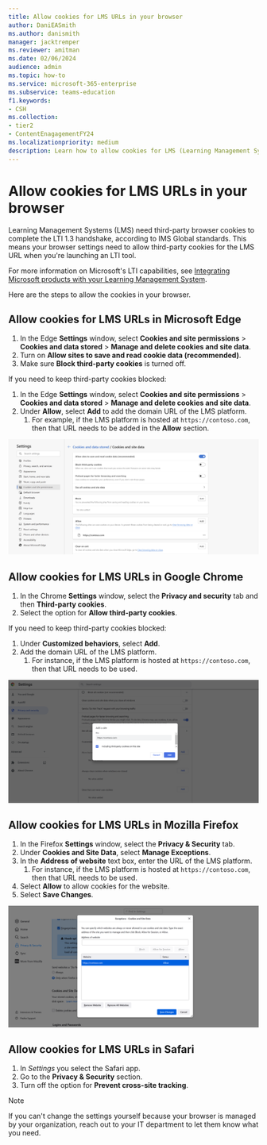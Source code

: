 ```yaml
---
title: Allow cookies for LMS URLs in your browser
author: DaniEASmith
ms.author: danismith
manager: jacktremper
ms.reviewer: amitman 
ms.date: 02/06/2024
audience: admin
ms.topic: how-to
ms.service: microsoft-365-enterprise
ms.subservice: teams-education
f1.keywords:
- CSH
ms.collection: 
- tier2
- ContentEnagagementFY24
ms.localizationpriority: medium
description: Learn how to allow cookies for LMS (Learning Management System) URLs in Edge, Chrome, and Firefox, and Safari browsers.
---
```


# Allow cookies for LMS URLs in your browser

Learning Management Systems (LMS) need third-party browser cookies to complete the LTI 1.3 handshake, according to IMS Global standards. This means your browser settings need to allow third-party cookies for the LMS URL when you're launching an LTI tool.

For more information on Microsoft's LTI capabilities, see [Integrating Microsoft products with your Learning Management System](index.md).

Here are the steps to allow the cookies in your browser.

## Allow cookies for LMS URLs in Microsoft Edge

1. In the Edge **Settings** window, select **Cookies and site permissions** > **Cookies and data stored** > **Manage and delete cookies and site data**.
1. Turn on **Allow sites to save and read cookie data (recommended)**.
1. Make sure **Block third-party cookies** is turned off.

If you need to keep third-party cookies blocked:

1. In the Edge **Settings** window, select **Cookies and site permissions** > **Cookies and data stored** > **Manage and delete cookies and site data**.
1. Under **Allow**, select **Add** to add the domain URL of the LMS platform.
   1. For example, if the LMS platform is hosted at `https://contoso.com`, then that URL needs to be added in the **Allow** section.

![Screenshot of Microsoft Edge cookie settings page](media/edge-cookies.png)

## Allow cookies for LMS URLs in Google Chrome

1. In the Chrome **Settings** window, select the **Privacy and security** tab and then **Third-party cookies**.
1. Select the option for **Allow third-party cookies**.

If you need to keep third-party cookies blocked:

1. Under **Customized behaviors**, select **Add**.
1. Add the domain URL of the LMS platform.
   1. For instance, if the LMS platform is hosted at `https://contoso.com`, then that URL needs to be used.

![Screenshot of Google Chrome cookie settings page](media/chrome-cookies.png)

## Allow cookies for LMS URLs in Mozilla Firefox

1. In the Firefox **Settings** window, select the **Privacy & Security** tab.
1. Under **Cookies and Site Data**, select **Manage Exceptions**.
1. In the **Address of website** text box, enter the URL of the LMS platform.
   1. For instance, if the LMS platform is hosted at `https://contoso.com`, then that URL needs to be used.
1. Select **Allow** to allow cookies for the website.
1. Select **Save Changes**.

![Screenshot of Mozilla Firefox cookie settings page](media/firefox-cookies.png)

## Allow cookies for LMS URLs in Safari

1. In *Settings* you select the Safari app.
1. Go to the **Privacy & Security** section.
1. Turn off the option for **Prevent cross-site tracking**.

> [!NOTE]
> If you can't change the settings yourself because your browser is managed by your organization, reach out to your IT department to let them know what you need.
